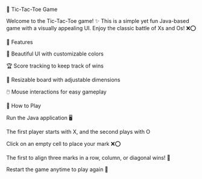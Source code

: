 🎲 Tic-Tac-Toe Game

Welcome to the Tic-Tac-Toe game! ✨ This is a simple yet fun Java-based game with a visually appealing UI. Enjoy the classic battle of Xs and Os! ❌⭕

🚀 Features

🎨 Beautiful UI with customizable colors

🏆 Score tracking to keep track of wins

📏 Resizable board with adjustable dimensions

🖱️ Mouse interactions for easy gameplay

📜 How to Play

Run the Java application 🖥️

The first player starts with X, and the second plays with O

Click on an empty cell to place your mark ❌⭕

The first to align three marks in a row, column, or diagonal wins! 🎉

Restart the game anytime to play again 🔄
